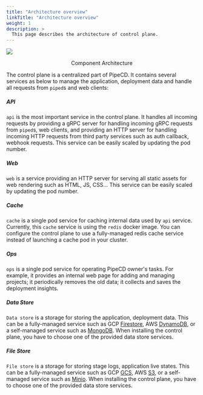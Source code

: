```yaml
---
title: "Architecture overview"
linkTitle: "Architecture overview"
weight: 1
description: >
  This page describes the architecture of control plane.
---
```


![](/images/control-plane-components.png)
<p style="text-align: center;">
Component Architecture
</p>

The control plane is a centralized part of PipeCD. It contains several services as below to manage the application, deployment data and handle all requests from `piped`s and web clients:

##### API

`api` is the most important service in the control plane. It handles all incoming requests by providing a gRPC server for handling incoming gRPC requests from `piped`s, web clients, and providing an HTTP server for handling incoming HTTP requests from third party services such as auth callback, webhook requests. This service can be easily scaled by updating the pod number.

##### Web

`web` is a service providing an HTTP server for serving all static assets for web rendering such as HTML, JS, CSS... This service can be easily scaled by updating the pod number.

##### Cache

`cache` is a single pod service for caching internal data used by `api` service. Currently, this `cache` service is using the `redis` docker image. You can configure the control plane to use a fully-managed redis cache service instead of launching a cache pod in your cluster.

##### Ops

`ops` is a single pod service for operating PipeCD owner's tasks.
For example, it provides an internal web page for adding and managing projects; it periodically removes the old data; it collects and saves the deployment insights.

##### Data Store

`Data store` is a storage for storing the application, deployment data. This can be a fully-managed service such as GCP [Firestore](https://cloud.google.com/firestore), AWS [DynamoDB](https://aws.amazon.com/dynamodb/), or a self-managed service such as [MongoDB](https://www.mongodb.com/). When installing the control plane, you have to choose one of the provided data store services.

##### File Store

`File store` is a storage for storing stage logs, application live states. This can be a fully-managed service such as GCP [GCS](https://cloud.google.com/storage), AWS [S3](https://aws.amazon.com/s3/), or a self-managed service such as [Minio](https://github.com/minio/minio). When installing the control plane, you have to choose one of the provided data store services.
